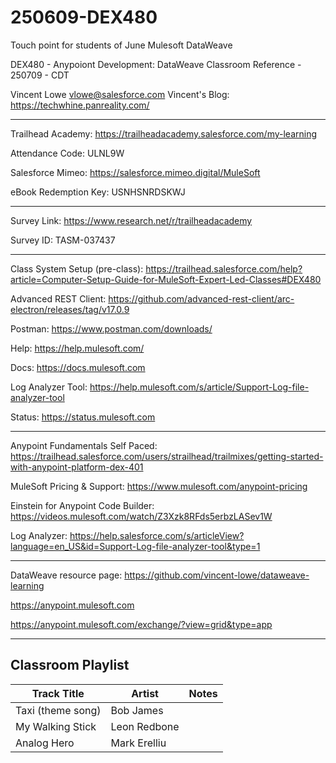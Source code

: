 # 250609-DEX480

Touch point for students of June Mulesoft DataWeave

DEX480 - Anypoiont Development: DataWeave Classroom Reference - 250709 - CDT

Vincent Lowe
vlowe@salesforce.com
Vincent's Blog: https://techwhine.panreality.com/

-------------------------------------------------------------------------------------------------------------------
Trailhead Academy:						https://trailheadacademy.salesforce.com/my-learning

Attendance Code:							ULNL9W

Salesforce Mimeo:							https://salesforce.mimeo.digital/MuleSoft

eBook Redemption Key:					USNHSNRDSKWJ

-------------------------------------------------------------------------------------------------------------------
Survey Link:								https://www.research.net/r/trailheadacademy

Survey ID:									TASM-037437

-------------------------------------------------------------------------------------------------------------------

Class System Setup (pre-class): https://trailhead.salesforce.com/help?article=Computer-Setup-Guide-for-MuleSoft-Expert-Led-Classes#DEX480

Advanced REST Client: https://github.com/advanced-rest-client/arc-electron/releases/tag/v17.0.9

Postman: https://www.postman.com/downloads/

Help: https://help.mulesoft.com/

Docs: https://docs.mulesoft.com

Log Analyzer Tool: https://help.mulesoft.com/s/article/Support-Log-file-analyzer-tool

Status: https://status.mulesoft.com 
   
------------------------------------------------------------------------------

Anypoint Fundamentals Self Paced: https://trailhead.salesforce.com/users/strailhead/trailmixes/getting-started-with-anypoint-platform-dex-401

MuleSoft Pricing & Support: https://www.mulesoft.com/anypoint-pricing

Einstein for Anypoint Code Builder: https://videos.mulesoft.com/watch/Z3Xzk8RFds5erbzLASev1W

Log Analyzer: https://help.salesforce.com/s/articleView?language=en_US&id=Support-Log-file-analyzer-tool&type=1

------------------------------------------------------------------------------

DataWeave resource page: https://github.com/vincent-lowe/dataweave-learning

https://anypoint.mulesoft.com

https://anypoint.mulesoft.com/exchange/?view=grid&type=app

-------------------------------------------------------------------------------------------------------------------
Classroom Playlist
-------------------------------------------------------------------------------------------------------------------
|Track Title|Artist|Notes|
|-----------|------|-----|
|Taxi (theme song)|Bob James||
|My Walking Stick|Leon Redbone||
|Analog Hero|Mark Erelliu||
















  

